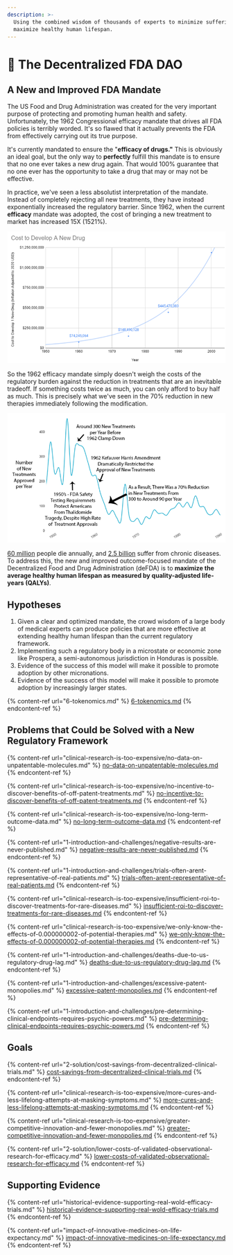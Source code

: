 ```yaml
---
description: >-
  Using the combined wisdom of thousands of experts to minimize suffering and
  maximize healthy human lifespan.
---
```


# 💊 The Decentralized FDA DAO

## A New and Improved FDA Mandate

The US Food and Drug Administration was created for the very important purpose of protecting and promoting human health and safety.  Unfortunately, the 1962 Congressional efficacy mandate that drives all FDA policies is terribly worded.  It's so flawed that it actually prevents the FDA from effectively carrying out its true purpose.&#x20;

It's currently mandated to ensure the "**efficacy of drugs."** This is obviously an ideal goal, but the only way to **perfectly** fulfill this mandate is to ensure that no one ever takes a new drug again.  That would 100% guarantee that no one ever has the opportunity to take a drug that may or may not be effective.&#x20;

In practice, we've seen a less absolutist interpretation of the mandate. Instead of completely rejecting all new treatments, they have instead exponentially increased the regulatory barrier. Since 1962, when the current **efficacy** mandate was adopted, the cost of bringing a new treatment to market has increased 15X (1521%).

![The Average Cost to Bring a New Drug to Market (Including Failures)](.gitbook/assets/cost-to-develop-a-drug-chart.png)



So the 1962 efficacy mandate simply doesn't weigh the costs of the regulatory burden against the reduction in treatments that are an inevitable tradeoff.  If something costs twice as much, you can only afford to buy half as much.  This is precisely what we've seen in the 70% reduction in new therapies immediately following the modification.

![70% reduction in new therapies immediately following the 1962 mandate](.gitbook/assets/new-treatments-per-year-2.png)

[60 million](https://www.theworldcounts.com/populations/world/deaths) people die annually, and [2.5 billion](https://www.ncbi.nlm.nih.gov/pmc/articles/PMC6214883/) suffer from chronic diseases.  To address this, the new and improved outcome-focused mandate of the Decentralized Food and Drug Administration (deFDA) is to **maximize the average healthy human lifespan as measured by quality-adjusted life-years (QALYs)**.

## Hypotheses

1. Given a clear and optimized mandate, the crowd wisdom of a large body of medical experts can produce policies that are more effective at extending healthy human lifespan than the current regulatory framework.
2. Implementing such a regulatory body in a microstate or economic zone like Prospera, a semi-autonomous jurisdiction in Honduras is possible.
3. Evidence of the success of this model will make it possible to promote adoption by other micronations.
4. Evidence of the success of this model will make it possible to promote adoption by increasingly larger states.

{% content-ref url="6-tokenomics.md" %}
[6-tokenomics.md](6-tokenomics.md)
{% endcontent-ref %}

## Problems that Could be Solved with a New Regulatory Framework

{% content-ref url="clinical-research-is-too-expensive/no-data-on-unpatentable-molecules.md" %}
[no-data-on-unpatentable-molecules.md](clinical-research-is-too-expensive/no-data-on-unpatentable-molecules.md)
{% endcontent-ref %}

{% content-ref url="clinical-research-is-too-expensive/no-incentive-to-discover-benefits-of-off-patent-treatments.md" %}
[no-incentive-to-discover-benefits-of-off-patent-treatments.md](clinical-research-is-too-expensive/no-incentive-to-discover-benefits-of-off-patent-treatments.md)
{% endcontent-ref %}

{% content-ref url="clinical-research-is-too-expensive/no-long-term-outcome-data.md" %}
[no-long-term-outcome-data.md](clinical-research-is-too-expensive/no-long-term-outcome-data.md)
{% endcontent-ref %}

{% content-ref url="1-introduction-and-challenges/negative-results-are-never-published.md" %}
[negative-results-are-never-published.md](1-introduction-and-challenges/negative-results-are-never-published.md)
{% endcontent-ref %}

{% content-ref url="1-introduction-and-challenges/trials-often-arent-representative-of-real-patients.md" %}
[trials-often-arent-representative-of-real-patients.md](1-introduction-and-challenges/trials-often-arent-representative-of-real-patients.md)
{% endcontent-ref %}

{% content-ref url="clinical-research-is-too-expensive/insufficient-roi-to-discover-treatments-for-rare-diseases.md" %}
[insufficient-roi-to-discover-treatments-for-rare-diseases.md](clinical-research-is-too-expensive/insufficient-roi-to-discover-treatments-for-rare-diseases.md)
{% endcontent-ref %}

{% content-ref url="clinical-research-is-too-expensive/we-only-know-the-effects-of-0.000000002-of-potential-therapies.md" %}
[we-only-know-the-effects-of-0.000000002-of-potential-therapies.md](clinical-research-is-too-expensive/we-only-know-the-effects-of-0.000000002-of-potential-therapies.md)
{% endcontent-ref %}

{% content-ref url="1-introduction-and-challenges/deaths-due-to-us-regulatory-drug-lag.md" %}
[deaths-due-to-us-regulatory-drug-lag.md](1-introduction-and-challenges/deaths-due-to-us-regulatory-drug-lag.md)
{% endcontent-ref %}

{% content-ref url="1-introduction-and-challenges/excessive-patent-monopolies.md" %}
[excessive-patent-monopolies.md](1-introduction-and-challenges/excessive-patent-monopolies.md)
{% endcontent-ref %}

{% content-ref url="1-introduction-and-challenges/pre-determining-clinical-endpoints-requires-psychic-powers.md" %}
[pre-determining-clinical-endpoints-requires-psychic-powers.md](1-introduction-and-challenges/pre-determining-clinical-endpoints-requires-psychic-powers.md)
{% endcontent-ref %}

## Goals

{% content-ref url="2-solution/cost-savings-from-decentralized-clinical-trials.md" %}
[cost-savings-from-decentralized-clinical-trials.md](2-solution/cost-savings-from-decentralized-clinical-trials.md)
{% endcontent-ref %}

{% content-ref url="clinical-research-is-too-expensive/more-cures-and-less-lifelong-attempts-at-masking-symptoms.md" %}
[more-cures-and-less-lifelong-attempts-at-masking-symptoms.md](clinical-research-is-too-expensive/more-cures-and-less-lifelong-attempts-at-masking-symptoms.md)
{% endcontent-ref %}

{% content-ref url="clinical-research-is-too-expensive/greater-competitive-innovation-and-fewer-monopolies.md" %}
[greater-competitive-innovation-and-fewer-monopolies.md](clinical-research-is-too-expensive/greater-competitive-innovation-and-fewer-monopolies.md)
{% endcontent-ref %}

{% content-ref url="2-solution/lower-costs-of-validated-observational-research-for-efficacy.md" %}
[lower-costs-of-validated-observational-research-for-efficacy.md](2-solution/lower-costs-of-validated-observational-research-for-efficacy.md)
{% endcontent-ref %}

## Supporting Evidence

{% content-ref url="historical-evidence-supporting-real-wold-efficacy-trials.md" %}
[historical-evidence-supporting-real-wold-efficacy-trials.md](historical-evidence-supporting-real-wold-efficacy-trials.md)
{% endcontent-ref %}

{% content-ref url="impact-of-innovative-medicines-on-life-expectancy.md" %}
[impact-of-innovative-medicines-on-life-expectancy.md](impact-of-innovative-medicines-on-life-expectancy.md)
{% endcontent-ref %}
